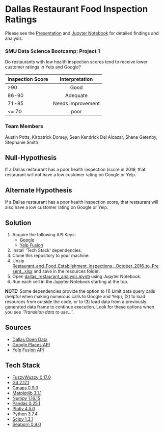 # Dallas Restaurant Food Inspection Ratings
Please see the [Presentation](https://docs.google.com/presentation/d/19vpMZBbfNXPX9-6Qe1YxKYzE8sal83Mh1qw5A7lPuxI/edit#slide=id.p) and [Jupyter Notebook](https://github.com/kirpatrick/dallas-restaurant-analysis/blob/master/dallas_restaurant_analysis.ipynb) for detailed findings and analysis.
### SMU Data Science Bootcamp:  Project 1
Do restaurants with low health inspection scores tend to receive lower customer ratings in Yelp and Google?

| Inspection Score  | Interpretation    |
| ------------------|:-----------------:|
| >90               | Good              |
| 86-90             | Adequate          |
| 71-85             | Needs improvement |
| <= 70             | poor              |

### Team Members
Austin Potts, Kirpatrick Dorsey, Sean Kendrick Del Alcazar, Shane Gatenby, Stephanie Smith

## Null-Hypothesis
If a Dallas restaurant has a poor health inspection (score in 2019, that restaurant will not have a low customer rating on Google or Yelp.

## Alternate Hypothesis
If a Dallas restaurant has a poor health inspection score, that restaurant will also have a low customer rating on Google or Yelp.

## Solution
1. Acquire the following API Keys:
    - [Google](https://developers.google.com/places/web-service/intro)
    - [Yelp Fusion](https://www.yelp.com/developers/documentation/v3)
2. Install 'Tech Stack' dependencies.
3. Clone this repository to your machine.
4. Unzip [Restaurant_and_Food_Establishment_Inspections__October_2016_to_Present_.xlsx](https://github.com/kirpatrick/dallas-restaurant-analysis/blob/master/resources/Restaurant_and_Food_Establishment_Inspections__October_2016_to_Present_.zip) and save in the resources folder.
5. Open [dallas_restaurant_analysis.ipynb](https://github.com/kirpatrick/dallas-restaurant-analysis/blob/master/dallas_restaurant_analysis.ipynb) using Jupyter Notebook.
6. Run each cell in the Jupyter Notebook starting at the top.

<b>NOTE:</b>  Some dependencies provide the option to (1) Limit data query calls (helpful when making numerous calls to Google and Yelp), (2) to load resources from outside the code, or to (3) load data from a previously generated data frame to continue execution.  Look for these options when you see *'Transition data to use...'*.

## Sources
- [Dallas Open Data](https://www.dallasopendata.com/browse?category=City+Services&provenance=official)
- [Google Places API](https://developers.google.com/places/web-service/intro)
- [Yelp Fusion API](https://www.yelp.com/developers/documentation/v3)

## Tech Stack
- [FuzzyWuzzy 0.17.0](https://www.geeksforgeeks.org/fuzzywuzzy-python-library/)
- [Git 2.17.1](https://git-scm.com/downloads)
- [Gmaps 0.9.0](https://jupyter-gmaps.readthedocs.io/en/latest/)
- [Matplotlib 3.1.1](https://matplotlib.org/)
- [Numpy 1.16.15](https://numpy.org/)
- [Pandas 0.25.1](https://pandas.pydata.org/)
- [Plotly 4.5.0](https://plot.ly/)
- [Python 3.7.4](https://www.anaconda.com/distribution/)
- [Scipy 1.3.1](https://www.scipy.org/)
- [Seaborn 0.9.0](https://seaborn.pydata.org/introduction.html)
